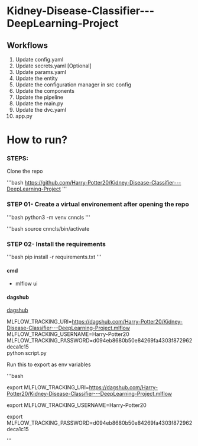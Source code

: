 # Kidney-Disease-Classifier---DeepLearning-Project


## Workflows

1. Update config.yaml
2. Update secrets.yaml [Optional]
3. Update params.yaml
4. Update the entity
5. Update the configuration manager in src config
6. Update the components
7. Update the pipeline
8. Update the main.py
9. Update the dvc.yaml
10. app.py

# How to run?

### STEPS:

Clone the repo

'''bash
https://github.com/Harry-Potter20/Kidney-Disease-Classifier---DeepLearning-Project
'''
### STEP 01- Create a virtual environement after opening the repo

'''bash
python3 -m venv cnncls
'''

'''bash
source cnncls/bin/activate

### STEP 02- Install the requirements

'''bash
pip install -r requirements.txt
'''

#### cmd
- mlflow ui

#### dagshub
[dagshub](https://dagshub.com/)

MLFLOW_TRACKING_URI=https://dagshub.com/Harry-Potter20/Kidney-Disease-Classifier---DeepLearning-Project.mlflow \
MLFLOW_TRACKING_USERNAME=Harry-Potter20 \
MLFLOW_TRACKING_PASSWORD=d094eb8680b50e84269fa4303f872962deca1c15 \
python script.py

Run this to export as env variables

'''bash

export MLFLOW_TRACKING_URI=https://dagshub.com/Harry-Potter20/Kidney-Disease-Classifier---DeepLearning-Project.mlflow

export MLFLOW_TRACKING_USERNAME=Harry-Potter20

export MLFLOW_TRACKING_PASSWORD=d094eb8680b50e84269fa4303f872962deca1c15

'''